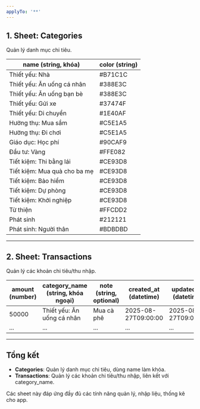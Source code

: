 ```yaml
---
applyTo: '**'
---
```

## 1. Sheet: Categories
Quản lý danh mục chi tiêu.

| name (string, khóa) | color (string) |
|---------------------|---------------|
| Thiết yếu: Nhà                | #B71C1C |
| Thiết yếu: Ăn uống cá nhân    | #388E3C |
| Thiết yếu: Ăn uống bạn bè     | #388E3C |
| Thiết yếu: Gửi xe             | #37474F |
| Thiết yếu: Di chuyển          | #1E40AF |
| Hưởng thụ: Mua sắm            | #C5E1A5 |
| Hưởng thụ: Đi chơi            | #C5E1A5 |
| Giáo dục: Học phí             | #90CAF9 |
| Đầu tư: Vàng                  | #FFE082 |
| Tiết kiệm: Thi bằng lái       | #CE93D8 |
| Tiết kiệm: Mua quà cho ba mẹ  | #CE93D8 |
| Tiết kiệm: Bảo hiểm           | #CE93D8 |
| Tiết kiệm: Dự phòng           | #CE93D8 |
| Tiết kiệm: Khởi nghiệp        | #CE93D8 |
| Từ thiện                      | #FFCDD2 |
| Phát sinh                     | #212121 |
| Phát sinh: Người thân         | #BDBDBD |

---

## 2. Sheet: Transactions
Quản lý các khoản chi tiêu/thu nhập.

| amount (number) | category_name (string, khóa ngoại) | note (string, optional) | created_at (datetime) | updated_at (datetime) |
|-----------------|------------------------------------|------------------------|----------------------|----------------------|
| 50000           | Thiết yếu: Ăn uống cá nhân         | Mua cà phê              | 2025-08-27T09:00:00  | 2025-08-27T09:00:00  |
| ...             | ...                                | ...                    | ...                  | ...                  |

---

## Tổng kết
- **Categories**: Quản lý danh mục chi tiêu, dùng name làm khóa.
- **Transactions**: Quản lý các khoản chi tiêu/thu nhập, liên kết với category_name.

Các sheet này đáp ứng đầy đủ các tính năng quản lý, nhập liệu, thống kê cho app.
